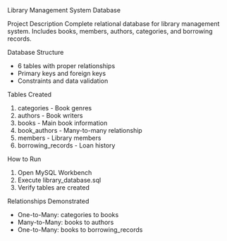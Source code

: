 Library Management System Database

 Project Description
Complete relational database for library management system. Includes books, members, authors, categories, and borrowing records.

 Database Structure
- 6 tables with proper relationships
- Primary keys and foreign keys
- Constraints and data validation

 Tables Created
1. categories - Book genres
2. authors - Book writers  
3. books - Main book information
4. book_authors - Many-to-many relationship
5. members - Library members
6. borrowing_records - Loan history

 How to Run
1. Open MySQL Workbench
2. Execute library_database.sql
3. Verify tables are created

 Relationships Demonstrated
- One-to-Many: categories to books
- Many-to-Many: books to authors
- One-to-Many: books to borrowing_records
